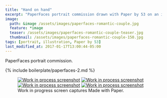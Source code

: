 ```yaml
---
title: "Hand on hand"
excerpt: "PaperFaces portrait commission drawn with Paper by 53 on an iPad."
image: 
  path: &image /assets/images/paperfaces-romantic-couple.jpg 
  feature: *image
  teaser: /assets/images/paperfaces-romantic-couple-teaser.jpg
  thumbnail: /assets/images/paperfaces-romantic-couple-150.jpg
tags: [portrait, illustration, Paper by 53]
last_modified_at: 2017-01-17T13:00:44-05:00
---
```


PaperFaces portrait commission.

{% include boilerplate/paperfaces-2.md %}

<figure class="third">
	<a href="/assets/images/paperfaces-romantic-couple-process-1-lg.jpg"><img src="/assets/images/paperfaces-romantic-couple-process-1-600.jpg" alt="Work in process screenshot"></a>
	<a href="/assets/images/paperfaces-romantic-couple-process-2-lg.jpg"><img src="/assets/images/paperfaces-romantic-couple-process-2-600.jpg" alt="Work in process screenshot"></a>
	<a href="/assets/images/paperfaces-romantic-couple-process-3-lg.jpg"><img src="/assets/images/paperfaces-romantic-couple-process-3-600.jpg" alt="Work in process screenshot"></a>
	<a href="/assets/images/paperfaces-romantic-couple-process-4-lg.jpg"><img src="/assets/images/paperfaces-romantic-couple-process-4-600.jpg" alt="Work in process screenshot"></a>
	<figcaption>Work in progress screen captures Made with Paper.</figcaption>
</figure>
